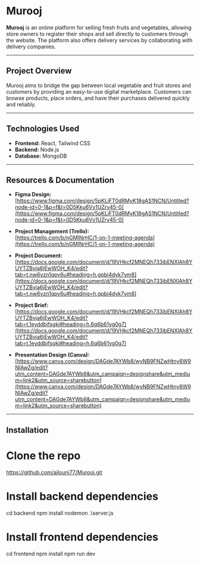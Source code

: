 # Murooj

**Murooj** is an online platform for selling fresh fruits and vegetables, allowing store owners to register their shops and sell directly to customers through the website. The platform also offers delivery services by collaborating with delivery companies.

---

## Project Overview

Murooj aims to bridge the gap between local vegetable and fruit stores and customers by providing an easy-to-use digital marketplace. Customers can browse products, place orders, and have their purchases delivered quickly and reliably.

---

## Technologies Used

- **Frontend:** React, Tailwind CSS  
- **Backend:** Node.js  
- **Database:** MongoDB  

---

## Resources & Documentation

- **Figma Design:**  
  [https://www.figma.com/design/5pKLiFT0dRMyK18gAS1NCN/Untitled?node-id=0-1&p=f&t=0D5Kku6Vv1UZrv45-0](https://www.figma.com/design/5pKLiFT0dRMyK18gAS1NCN/Untitled?node-id=0-1&p=f&t=0D5Kku6Vv1UZrv45-0)

- **Project Management (Trello):**  
  [https://trello.com/b/nGMINrHC/1-on-1-meeting-agenda](https://trello.com/b/nGMINrHC/1-on-1-meeting-agenda)

- **Project Document:**  
  [https://docs.google.com/document/d/19VHkcf2MNEQh733ibENXlAh8YUYTZBvja6jEwWOH_K4/edit?tab=t.nw6vzn1qpy6u#heading=h.gpbi4dyk7ym8](https://docs.google.com/document/d/19VHkcf2MNEQh733ibENXlAh8YUYTZBvja6jEwWOH_K4/edit?tab=t.nw6vzn1qpy6u#heading=h.gpbi4dyk7ym8)

- **Project Brief:**  
  [https://docs.google.com/document/d/19VHkcf2MNEQh733ibENXlAh8YUYTZBvja6jEwWOH_K4/edit?tab=t.1eyddbjfsgki#heading=h.6q6b61yg0g7](https://docs.google.com/document/d/19VHkcf2MNEQh733ibENXlAh8YUYTZBvja6jEwWOH_K4/edit?tab=t.1eyddbjfsgki#heading=h.6q6b61yg0g7)

- **Presentation Design (Canva):**  
  [https://www.canva.com/design/DAGde7AYWb8/wyNB9FNZwHtny8W9NlAwZg/edit?utm_content=DAGde7AYWb8&utm_campaign=designshare&utm_medium=link2&utm_source=sharebutton](https://www.canva.com/design/DAGde7AYWb8/wyNB9FNZwHtny8W9NlAwZg/edit?utm_content=DAGde7AYWb8&utm_campaign=designshare&utm_medium=link2&utm_source=sharebutton)

---

## Installation

# Clone the repo
https://github.com/ajlouni77/Murooj.git
# Install backend dependencies
cd backend
npm install
nodemon .\server.js

# Install frontend dependencies
cd frontend
npm install
npm run dev



